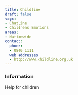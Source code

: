 ```yaml
---
title: Childline
draft: false
tags:
- Chatline
- Childrens Emotions
areas:
- Nationwide
contact:
  phone:
  - 0800 1111
  web_addresses:
  - http://www.childline.org.uk
---
```


### Information
Help for children

